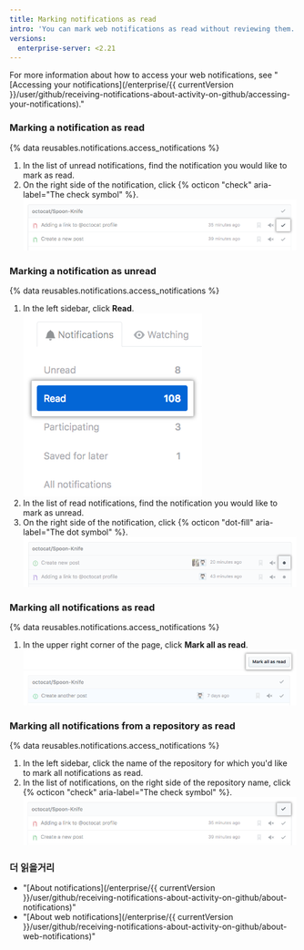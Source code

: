 ```yaml
---
title: Marking notifications as read
intro: 'You can mark web notifications as read without reviewing them. If an update is made to the conversation, you''ll receive a new notification. You can also mark read notifications as unread, so you can easily find them again later.'
versions:
  enterprise-server: <2.21
---
```


For more information about how to access your web notifications, see "[Accessing your notifications](/enterprise/{{ currentVersion }}/user/github/receiving-notifications-about-activity-on-github/accessing-your-notifications)."

### Marking a notification as read

{% data reusables.notifications.access_notifications %}
1. In the list of unread notifications, find the notification you would like to mark as read.
1. On the right side of the notification, click {% octicon "check" aria-label="The check symbol" %}. ![Button to mark a single notification as read](/assets/images/help/notifications/notifications_mark_individual_as_read.png)

### Marking a notification as unread

{% data reusables.notifications.access_notifications %}
1. In the left sidebar, click **Read**. ![All notifications button](/assets/images/help/notifications/sidebar_read_notifications.png)
1. In the list of read notifications, find the notification you would like to mark as unread.
1. On the right side of the notification, click {% octicon "dot-fill" aria-label="The dot symbol" %}. ![Button to mark a notification as read](/assets/images/help/notifications/notifications_mark_individual_as_unread.png)

### Marking all notifications as read

{% data reusables.notifications.access_notifications %}
1. In the upper right corner of the page, click **Mark all as read**. ![Button to mark all notifications as read](/assets/images/help/notifications/notifications_mark_all_as_read.png)

### Marking all notifications from a repository as read

{% data reusables.notifications.access_notifications %}
1. In the left sidebar, click the name of the repository for which you'd like to mark all notifications as read.
1. In the list of notifications, on the right side of the repository name, click {% octicon "check" aria-label="The check symbol" %}. ![Button to mark all notifications from a repository as read](/assets/images/help/notifications/notifications_repositories_mark_all_as_read.png)

### 더 읽을거리

- "[About notifications](/enterprise/{{ currentVersion }}/user/github/receiving-notifications-about-activity-on-github/about-notifications)"
- "[About web notifications](/enterprise/{{ currentVersion }}/user/github/receiving-notifications-about-activity-on-github/about-web-notifications)"
